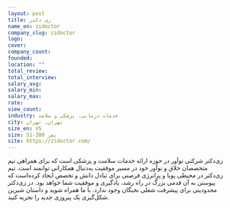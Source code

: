 ```yaml
---
layout: post
title: زی دکتر
name_en: zidoctor
company_slug: zidoctor
logo: 
cover: 
company_count:
founded:
location: ""
total_review: 
total_interview: 
salary_avg: 
salary_min: 
salary_max: 
rate: 
view_count: 
industry: خدمات درمانی، پزشکی و سلامت
city: تهران, تهران
size_en: VS
size: 51-200 نفر
site: https://zidoctor.com/
---
```


زی‌دکتر شرکتی نوآور در حوزه ارائه خدمات سلامت و پزشکی است که برای همراهی تیم متخصصان خلاق و نوآور خود در مسیر موفقیت به‌دنبال همکارانی توانمند است. تیم زی‌دکتر در محیطی پویا و پرانرژی فرصتی برای تبادل دانش و تخصص ایجاد کرده‌است که پیوستن به آن قدمی بزرگ در راه رشد، یادگیری و موفقیت شما خواهد بود. در زی‌دکتر محدودیتی برای پیشرفت شغلی نخبگان وجود ندارد. با ما همراه شوید و داستان شیرین شکل‌گیری یک پیروزی جدید را تجربه کنید.
